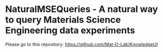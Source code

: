 # NaturalMSEQueries - A natural way to query Materials Science Engineering data experiments

Please go to this repository: https://github.com/Mat-O-Lab/KnowledgeUI
